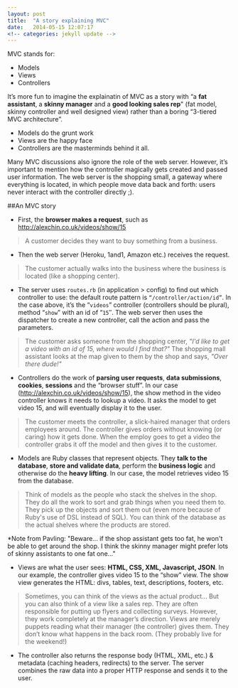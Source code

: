```yaml
---
layout: post
title:  "A story explaining MVC"
date:   2014-05-15 12:07:17
<!-- categories: jekyll update -->
---
```


MVC stands for:

* Models
* Views
* Controllers

It’s more fun to imagine the explainatin of MVC as a story with “a **fat assistant**, a **skinny manager** and a **good looking sales rep**" (fat model, skinny controller and well designed view) rather than a boring “3-tiered MVC architecture”. 

* Models do the grunt work 
* Views are the happy face
* Controllers are the masterminds behind it all.
 
Many MVC discussions also ignore the role of the web server. However, it’s important to mention how the controller magically gets created and passed user information. The web server is the shopping small, a  gateway where everything is located, in which people move data back and forth: users never interact with the controller directly ;).

##An MVC story

* First, the **browser makes a request**, such as http://alexchin.co.uk/videos/show/15
> A customer decides they want to buy something from a business.

* Then the web server (Heroku, 1and1, Amazon etc.) receives the request.
> The customer actually walks into the business where the business is located (like a shopping center).

* The server uses `routes.rb` (in application > config) to find out which controller to use: the default route pattern is `“/controller/action/id”`. In the case above, it’s the “`videos`” controller (controllers should be plural), method “`show`” with an id of “`15`″. The web server then uses the dispatcher to create a new controller, call the action and pass the parameters.
> The customer asks someone from the shopping center, *"I'd like to get a video with an id of 15, where would I find that?"* The shopping mall assistant looks at the map given to them by the shop and says, *"Over there dude!"*

* Controllers do the work of **parsing user requests**, **data submissions**, **cookies**, **sessions** and the “browser stuff”.  In our case (http://alexchin.co.uk/videos/show/15), the show method in the video controller knows it needs to lookup a video. It asks the model to get video 15, and will eventually display it to the user.
> The customer meets the controller, a slick-haired manager that orders employees around. The controller gives orders without knowing (or caring) how it gets done. When the employ goes to get a video the controller grabs it off the model and then gives it to the customer.

* Models are Ruby classes that represent objects. They **talk to the database**, **store and validate data**, perform the **business logic** and otherwise do the **heavy lifting**. In our case, the model retrieves video 15 from the database. 
> Think of models as the people who stack the shelves in the shop. They do all the work to sort and grab things when you need them to. They pick up the objects and sort them out (even more because of Ruby's use of DSL instead of SQL). You can think of the database as the actual shelves where the products are stored. 

*Note from Pavling: "Beware... if the shop assistant gets too fat, he won't be able to get around the shop. I think the skinny manager might prefer lots of skinny assistants to one fat one..."

* Views are what the user sees: **HTML, CSS, XML, Javascript, JSON**. In our example, the controller gives video 15 to the “show” view. The show view generates the HTML: divs, tables, text, descriptions, footers, etc.
> Sometimes, you can think of the views as the actual product... But you can also think of a view like a sales rep. They are often responsible for putting up flyers and collecting surveys. However, they work completely at the manager’s direction. Views are merely puppets reading what their manager (the controller) gives them. They don’t know what happens in the back room. (They probably live for the weekend!)

* The controller also returns the response body (HTML, XML, etc.) & metadata (caching headers, redirects) to the server. The server combines the raw data into a proper HTTP response and sends it to the user.